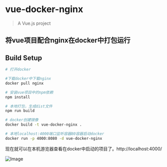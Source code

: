# vue-docker-nginx

> A Vue.js project

## 将vue项目配合nginx在docker中打包运行

## Build Setup

``` bash
# 打开docker

#下载docker中下载nginx
docker pull nginx

# 安装vue项目中的npm依赖
npm install

# 本地打包，生成dist文件
npm run build

# docker创建镜像
docker build -t vue-docker-nginx .

# 本地localhost:4000端口监听容器80容器启动docker
docker run -p 4000:8080 -d vue-docker-nginx

```

现在就可以在本机游览器查看在docker中启动的项目了。http://localhost:4000/ 

![Image](https://raw.githubusercontent.com/Mary5haw/vue-docker-nginx/master/img/img1.png)